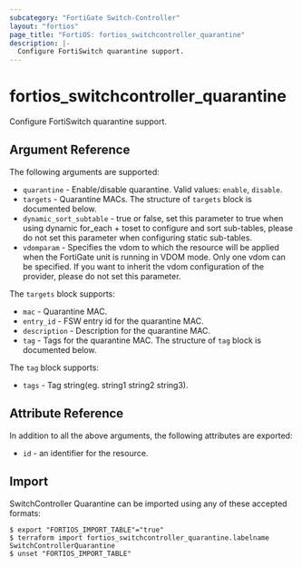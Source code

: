 ```yaml
---
subcategory: "FortiGate Switch-Controller"
layout: "fortios"
page_title: "FortiOS: fortios_switchcontroller_quarantine"
description: |-
  Configure FortiSwitch quarantine support.
---
```


# fortios_switchcontroller_quarantine
Configure FortiSwitch quarantine support.

## Argument Reference

The following arguments are supported:

* `quarantine` - Enable/disable quarantine. Valid values: `enable`, `disable`.
* `targets` - Quarantine MACs. The structure of `targets` block is documented below.
* `dynamic_sort_subtable` - true or false, set this parameter to true when using dynamic for_each + toset to configure and sort sub-tables, please do not set this parameter when configuring static sub-tables.
* `vdomparam` - Specifies the vdom to which the resource will be applied when the FortiGate unit is running in VDOM mode. Only one vdom can be specified. If you want to inherit the vdom configuration of the provider, please do not set this parameter.

The `targets` block supports:

* `mac` - Quarantine MAC.
* `entry_id` - FSW entry id for the quarantine MAC.
* `description` - Description for the quarantine MAC.
* `tag` - Tags for the quarantine MAC. The structure of `tag` block is documented below.

The `tag` block supports:

* `tags` - Tag string(eg. string1 string2 string3).


## Attribute Reference

In addition to all the above arguments, the following attributes are exported:
* `id` - an identifier for the resource.

## Import

SwitchController Quarantine can be imported using any of these accepted formats:
```
$ export "FORTIOS_IMPORT_TABLE"="true"
$ terraform import fortios_switchcontroller_quarantine.labelname SwitchControllerQuarantine
$ unset "FORTIOS_IMPORT_TABLE"
```
